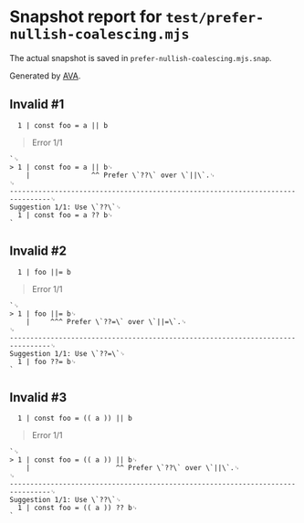 # Snapshot report for `test/prefer-nullish-coalescing.mjs`

The actual snapshot is saved in `prefer-nullish-coalescing.mjs.snap`.

Generated by [AVA](https://avajs.dev).

## Invalid #1
      1 | const foo = a || b

> Error 1/1

    `␊
    > 1 | const foo = a || b␊
        |               ^^ Prefer \`??\` over \`||\`.␊
    ␊
    --------------------------------------------------------------------------------␊
    Suggestion 1/1: Use \`??\`␊
      1 | const foo = a ?? b␊
    `

## Invalid #2
      1 | foo ||= b

> Error 1/1

    `␊
    > 1 | foo ||= b␊
        |     ^^^ Prefer \`??=\` over \`||=\`.␊
    ␊
    --------------------------------------------------------------------------------␊
    Suggestion 1/1: Use \`??=\`␊
      1 | foo ??= b␊
    `

## Invalid #3
      1 | const foo = (( a )) || b

> Error 1/1

    `␊
    > 1 | const foo = (( a )) || b␊
        |                     ^^ Prefer \`??\` over \`||\`.␊
    ␊
    --------------------------------------------------------------------------------␊
    Suggestion 1/1: Use \`??\`␊
      1 | const foo = (( a )) ?? b␊
    `
